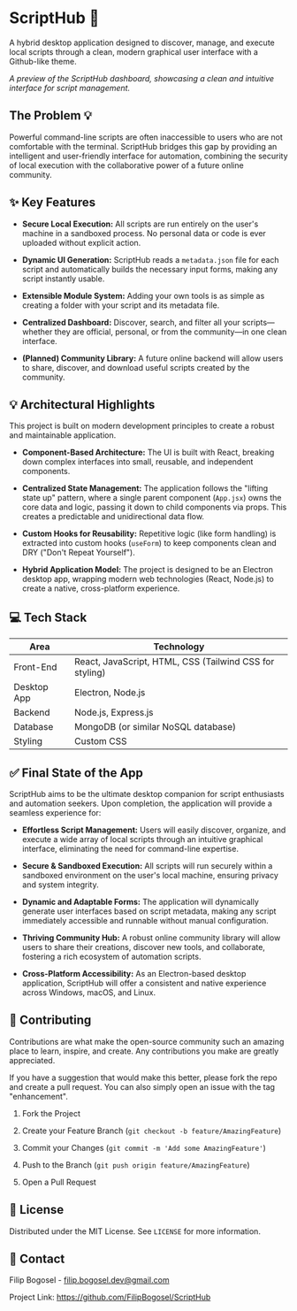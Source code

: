 # ScriptHub 🚀

A hybrid desktop application designed to discover, manage, and execute local scripts through a clean, modern graphical user interface with a Github-like theme.

*A preview of the ScriptHub dashboard, showcasing a clean and intuitive interface for script management.*

## The Problem 💡

Powerful command-line scripts are often inaccessible to users who are not comfortable with the terminal. ScriptHub bridges this gap by providing an intelligent and user-friendly interface for automation, combining the security of local execution with the collaborative power of a future online community.

## ✨ Key Features

* **Secure Local Execution:** All scripts are run entirely on the user's machine in a sandboxed process. No personal data or code is ever uploaded without explicit action.

* **Dynamic UI Generation:** ScriptHub reads a `metadata.json` file for each script and automatically builds the necessary input forms, making any script instantly usable.

* **Extensible Module System:** Adding your own tools is as simple as creating a folder with your script and its metadata file.

* **Centralized Dashboard:** Discover, search, and filter all your scripts—whether they are official, personal, or from the community—in one clean interface.

* **(Planned) Community Library:** A future online backend will allow users to share, discover, and download useful scripts created by the community.

## 💡 Architectural Highlights

This project is built on modern development principles to create a robust and maintainable application.

* **Component-Based Architecture:** The UI is built with React, breaking down complex interfaces into small, reusable, and independent components.

* **Centralized State Management:** The application follows the "lifting state up" pattern, where a single parent component (`App.jsx`) owns the core data and logic, passing it down to child components via props. This creates a predictable and unidirectional data flow.

* **Custom Hooks for Reusability:** Repetitive logic (like form handling) is extracted into custom hooks (`useForm`) to keep components clean and DRY ("Don't Repeat Yourself").

* **Hybrid Application Model:** The project is designed to be an Electron desktop app, wrapping modern web technologies (React, Node.js) to create a native, cross-platform experience.

## 💻 Tech Stack

| Area | Technology |
 | ----- | ----- |
| Front-End | React, JavaScript, HTML, CSS (Tailwind CSS for styling) |
| Desktop App | Electron, Node.js |
| Backend | Node.js, Express.js |
| Database | MongoDB (or similar NoSQL database) |
| Styling | Custom CSS |

## ✅ Final State of the App

ScriptHub aims to be the ultimate desktop companion for script enthusiasts and automation seekers. Upon completion, the application will provide a seamless experience for:

* **Effortless Script Management:** Users will easily discover, organize, and execute a wide array of local scripts through an intuitive graphical interface, eliminating the need for command-line expertise.

* **Secure & Sandboxed Execution:** All scripts will run securely within a sandboxed environment on the user's local machine, ensuring privacy and system integrity.

* **Dynamic and Adaptable Forms:** The application will dynamically generate user interfaces based on script metadata, making any script immediately accessible and runnable without manual configuration.

* **Thriving Community Hub:** A robust online community library will allow users to share their creations, discover new tools, and collaborate, fostering a rich ecosystem of automation scripts.

* **Cross-Platform Accessibility:** As an Electron-based desktop application, ScriptHub will offer a consistent and native experience across Windows, macOS, and Linux.

## 🤝 Contributing

Contributions are what make the open-source community such an amazing place to learn, inspire, and create. Any contributions you make are greatly appreciated.

If you have a suggestion that would make this better, please fork the repo and create a pull request. You can also simply open an issue with the tag "enhancement".

1. Fork the Project

2. Create your Feature Branch (`git checkout -b feature/AmazingFeature`)

3. Commit your Changes (`git commit -m 'Add some AmazingFeature'`)

4. Push to the Branch (`git push origin feature/AmazingFeature`)

5. Open a Pull Request

## 📜 License

Distributed under the MIT License. See `LICENSE` for more information.

## 📧 Contact

Filip Bogosel - filip.bogosel.dev@gmail.com

Project Link: https://github.com/FilipBogosel/ScriptHub
